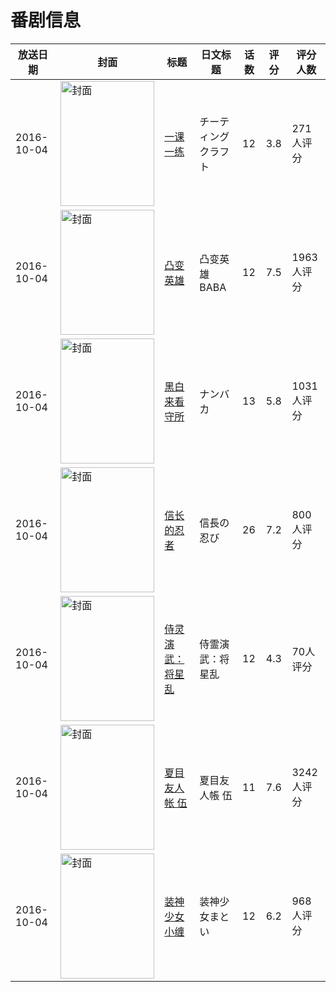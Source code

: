 # 番剧信息

|放送日期|封面|标题|日文标题|话数|评分|评分人数|
|---|---|---|---|---|---|---|
|2016-10-04|<img src="https://lain.bgm.tv/pic/cover/c/a1/c0/188050_U7eud.jpg" alt="封面" style="width:150px;height:200px;object-fit:cover;">|[一课一练](https://bangumi.tv/subject/188050)|チーティングクラフト|12|3.8|271人评分|
|2016-10-04|<img src="https://lain.bgm.tv/pic/cover/c/9a/52/192247_n27gq.jpg" alt="封面" style="width:150px;height:200px;object-fit:cover;">|[凸变英雄](https://bangumi.tv/subject/192247)|凸变英雄 BABA|12|7.5|1963人评分|
|2016-10-04|<img src="https://lain.bgm.tv/pic/cover/c/90/f9/126177_s9kh5.jpg" alt="封面" style="width:150px;height:200px;object-fit:cover;">|[黑白来看守所](https://bangumi.tv/subject/126177)|ナンバカ|13|5.8|1031人评分|
|2016-10-04|<img src="https://lain.bgm.tv/pic/cover/c/02/74/170242_5m8HA.jpg" alt="封面" style="width:150px;height:200px;object-fit:cover;">|[信长的忍者](https://bangumi.tv/subject/170242)|信長の忍び|26|7.2|800人评分|
|2016-10-04|<img src="https://lain.bgm.tv/pic/cover/c/3e/3a/165785_J04hG.jpg" alt="封面" style="width:150px;height:200px;object-fit:cover;">|[侍灵演武：将星乱](https://bangumi.tv/subject/165785)|侍霊演武：将星乱|12|4.3|70人评分|
|2016-10-04|<img src="https://lain.bgm.tv/pic/cover/c/f4/8b/174638_zPvJZ.jpg" alt="封面" style="width:150px;height:200px;object-fit:cover;">|[夏目友人帐 伍](https://bangumi.tv/subject/174638)|夏目友人帳 伍|11|7.6|3242人评分|
|2016-10-04|<img src="https://lain.bgm.tv/pic/cover/c/51/c4/187112_aaxla.jpg" alt="封面" style="width:150px;height:200px;object-fit:cover;">|[装神少女小缠](https://bangumi.tv/subject/187112)|装神少女まとい|12|6.2|968人评分|
